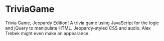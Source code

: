 # TriviaGame
Trivia Game, Jeopardy Edition! A trivia game using JavaScript for the logic and jQuery to manipulate HTML. Jeopardy-styled CSS and audio. Alex Trebek might even make an appearance.

